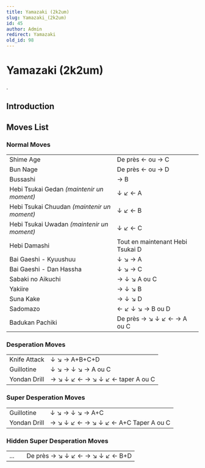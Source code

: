 ```yaml
---
title: Yamazaki (2k2um)
slug: Yamazaki_(2k2um)
id: 45
author: Admin
redirect: Yamazaki
old_id: 98
---
```


# Yamazaki (2k2um)

.

## Introduction

## Moves List

### Normal Moves

|                                             |                                  |
|---------------------------------------------|----------------------------------|
| Shime Age                                   | De près ← ou → C                 |
| Bun Nage                                    | De près ← ou → D                 |
| Bussashi                                    | → B                              |
| Hebi Tsukai Gedan *(maintenir un moment)*   | ↓ ↙ ← A                          |
| Hebi Tsukai Chuudan *(maintenir un moment)* | ↓ ↙ ← B                          |
| Hebi Tsukai Uwadan *(maintenir un moment)*  | ↓ ↙ ← C                          |
| Hebi Damashi                                | Tout en maintenant Hebi Tsukai D |
| Bai Gaeshi - Kyuushuu                       | ↓ ↘ → A                          |
| Bai Gaeshi - Dan Hassha                     | ↓ ↘ → C                          |
| Sabaki no Aikuchi                           | → ↓ ↘ A ou C                     |
| Yakiire                                     | → ↓ ↘ B                          |
| Suna Kake                                   | → ↓ ↘ D                          |
| Sadomazo                                    | ← ↙ ↓ ↘ → B ou D                 |
| Badukan Pachiki                             | De près → ↘ ↓ ↙ ← → A ou C       |

### Desperation Moves

|              |                                  |
|--------------|----------------------------------|
| Knife Attack | ↓ ↘ → A+B+C+D                    |
| Guillotine   | ↓ ↘ → ↓ ↘ → A ou C               |
| Yondan Drill | → ↘ ↓ ↙ ← → ↘ ↓ ↙ ← taper A ou C |

### Super Desperation Moves

|              |                                      |
|--------------|--------------------------------------|
| Guillotine   | ↓ ↘ → ↓ ↘ → A+C                      |
| Yondan Drill | → ↘ ↓ ↙ ← → ↘ ↓ ↙ ← A+C Taper A ou C |

### Hidden Super Desperation Moves

|     |     |                                 |
|-----|-----|---------------------------------|
| ... |     | De près → ↘ ↓ ↙ ← → ↘ ↓ ↙ ← B+D |
